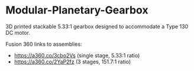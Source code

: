 # Modular-Planetary-Gearbox
3D printed stackable 5.33:1 gearbox designed to accommodate a Type 130 DC motor.

Fusion 360 links to assemblies:
- https://a360.co/3cbo2Vs (single stage, 5.33:1 ratio)
- https://a360.co/2YaP2fz (3 stages, 151.7:1 ratio)

